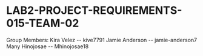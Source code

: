 # LAB2-PROJECT-REQUIREMENTS-015-TEAM-02

Group Members: 
Kira Velez -- kive7791
Jamie Anderson -- jamie-anderson7
Many Hinojosae -- Mhinojosae18

